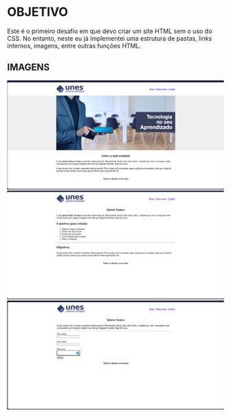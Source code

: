 # OBJETIVO

Este é o primeiro desafio em que devo criar um site HTML sem o uso do CSS. No entanto, neste eu já implementei uma estrutura de pastas, links internos, imagens, entre outras funções HTML.

## IMAGENS
![Descrição da Imagem 1](img/Prints/Screenshot%202023-12-08%20003246.png)
![Descrição da Imagem 2](img/Prints/Screenshot%202023-12-08%20003259.png)
![Descrição da Imagem 3](img/Prints/Screenshot%202023-12-08%20003323.png)

